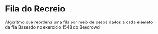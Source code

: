 # Fila do Recreio

Algoritmo que reordena uma fila por meio de pesos dados a cada elemeto da fila
Baseado no exercício 1548 do Beecrowd